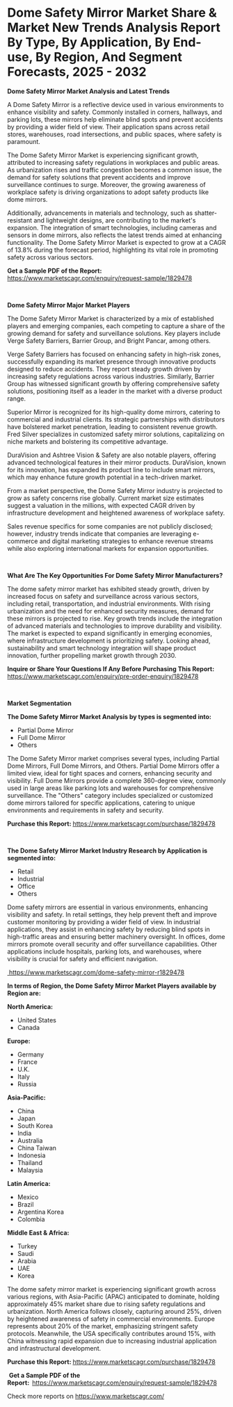 <p><h1>Dome Safety Mirror Market Share & Market New Trends Analysis Report By Type, By Application, By End-use, By Region, And Segment Forecasts, 2025 - 2032</h1></p><p><strong>Dome Safety Mirror Market Analysis and Latest Trends</strong></p>
<p><p>A Dome Safety Mirror is a reflective device used in various environments to enhance visibility and safety. Commonly installed in corners, hallways, and parking lots, these mirrors help eliminate blind spots and prevent accidents by providing a wider field of view. Their application spans across retail stores, warehouses, road intersections, and public spaces, where safety is paramount.</p><p>The Dome Safety Mirror Market is experiencing significant growth, attributed to increasing safety regulations in workplaces and public areas. As urbanization rises and traffic congestion becomes a common issue, the demand for safety solutions that prevent accidents and improve surveillance continues to surge. Moreover, the growing awareness of workplace safety is driving organizations to adopt safety products like dome mirrors.</p><p>Additionally, advancements in materials and technology, such as shatter-resistant and lightweight designs, are contributing to the market's expansion. The integration of smart technologies, including cameras and sensors in dome mirrors, also reflects the latest trends aimed at enhancing functionality. The Dome Safety Mirror Market is expected to grow at a CAGR of 13.8% during the forecast period, highlighting its vital role in promoting safety across various sectors.</p></p>
<p><strong>Get a Sample PDF of the Report:&nbsp;</strong> <a href="https://www.marketscagr.com/enquiry/request-sample/1829478?utm_campaign=3189&utm_medium=2&utm_source=Github&utm_content=ia&utm_term=05042025&utm_id=dome-safety-mirror">https://www.marketscagr.com/enquiry/request-sample/1829478</a></p>
<p>&nbsp;</p>
<p><strong>Dome Safety Mirror Major Market Players</strong></p>
<p><p>The Dome Safety Mirror Market is characterized by a mix of established players and emerging companies, each competing to capture a share of the growing demand for safety and surveillance solutions. Key players include Verge Safety Barriers, Barrier Group, and Bright Pancar, among others.</p><p>Verge Safety Barriers has focused on enhancing safety in high-risk zones, successfully expanding its market presence through innovative products designed to reduce accidents. They report steady growth driven by increasing safety regulations across various industries. Similarly, Barrier Group has witnessed significant growth by offering comprehensive safety solutions, positioning itself as a leader in the market with a diverse product range.</p><p>Superior Mirror is recognized for its high-quality dome mirrors, catering to commercial and industrial clients. Its strategic partnerships with distributors have bolstered market penetration, leading to consistent revenue growth. Fred Silver specializes in customized safety mirror solutions, capitalizing on niche markets and bolstering its competitive advantage.</p><p>DuraVision and Ashtree Vision & Safety are also notable players, offering advanced technological features in their mirror products. DuraVision, known for its innovation, has expanded its product line to include smart mirrors, which may enhance future growth potential in a tech-driven market.</p><p>From a market perspective, the Dome Safety Mirror industry is projected to grow as safety concerns rise globally. Current market size estimates suggest a valuation in the millions, with expected CAGR driven by infrastructure development and heightened awareness of workplace safety. </p><p>Sales revenue specifics for some companies are not publicly disclosed; however, industry trends indicate that companies are leveraging e-commerce and digital marketing strategies to enhance revenue streams while also exploring international markets for expansion opportunities.</p></p>
<p>&nbsp;</p>
<p><strong>What Are The Key Opportunities For Dome Safety Mirror Manufacturers?</strong></p>
<p><p>The dome safety mirror market has exhibited steady growth, driven by increased focus on safety and surveillance across various sectors, including retail, transportation, and industrial environments. With rising urbanization and the need for enhanced security measures, demand for these mirrors is projected to rise. Key growth trends include the integration of advanced materials and technologies to improve durability and visibility. The market is expected to expand significantly in emerging economies, where infrastructure development is prioritizing safety. Looking ahead, sustainability and smart technology integration will shape product innovation, further propelling market growth through 2030.</p></p>
<p><strong>Inquire or Share Your Questions If Any Before Purchasing This Report:</strong> <a href="https://www.marketscagr.com/enquiry/pre-order-enquiry/1829478?utm_campaign=3189&utm_medium=2&utm_source=Github&utm_content=ia&utm_term=05042025&utm_id=dome-safety-mirror">https://www.marketscagr.com/enquiry/pre-order-enquiry/1829478</a></p>
<p>&nbsp;</p>
<p><strong>Market Segmentation</strong></p>
<p><strong>The Dome Safety Mirror Market Analysis by types is segmented into:</strong></p>
<p><ul><li>Partial Dome Mirror</li><li>Full Dome Mirror</li><li>Others</li></ul></p>
<p><p>The Dome Safety Mirror market comprises several types, including Partial Dome Mirrors, Full Dome Mirrors, and Others. Partial Dome Mirrors offer a limited view, ideal for tight spaces and corners, enhancing security and visibility. Full Dome Mirrors provide a complete 360-degree view, commonly used in large areas like parking lots and warehouses for comprehensive surveillance. The "Others" category includes specialized or customized dome mirrors tailored for specific applications, catering to unique environments and requirements in safety and security.</p></p>
<p><strong>Purchase this Report:&nbsp;</strong><a href="https://www.marketscagr.com/purchase/1829478?utm_campaign=3189&utm_medium=2&utm_source=Github&utm_content=ia&utm_term=05042025&utm_id=dome-safety-mirror">https://www.marketscagr.com/purchase/1829478</a></p>
<p>&nbsp;</p>
<p><strong>The Dome Safety Mirror Market Industry Research by Application is segmented into:</strong></p>
<p><ul><li>Retail</li><li>Industrial</li><li>Office</li><li>Others</li></ul></p>
<p><p>Dome safety mirrors are essential in various environments, enhancing visibility and safety. In retail settings, they help prevent theft and improve customer monitoring by providing a wider field of view. In industrial applications, they assist in enhancing safety by reducing blind spots in high-traffic areas and ensuring better machinery oversight. In offices, dome mirrors promote overall security and offer surveillance capabilities. Other applications include hospitals, parking lots, and warehouses, where visibility is crucial for safety and efficient navigation.</p></p>
<p><a href="https://www.marketscagr.com/dome-safety-mirror-r1829478?utm_campaign=3189&utm_medium=2&utm_source=Github&utm_content=ia&utm_term=05042025&utm_id=dome-safety-mirror">&nbsp;https://www.marketscagr.com/dome-safety-mirror-r1829478</a></p>
<p><strong>In terms of Region, the Dome Safety Mirror Market Players available by Region are:</strong></p>
<p>
    <p> <strong> North America: </strong>
        <ul>
            <li>United States</li>
            <li>Canada</li>
        </ul>
        </p> 
    <p> <strong> Europe: </strong>
        <ul>
            <li>Germany</li>
            <li>France</li>
            <li>U.K.</li>
            <li>Italy</li>
            <li>Russia</li>
        </ul>
        </p> 
    <p> <strong> Asia-Pacific: </strong>
        <ul>
            <li>China</li>
            <li>Japan</li>
            <li>South Korea</li>
            <li>India</li>
            <li>Australia</li>
            <li>China Taiwan</li>
            <li>Indonesia</li>
            <li>Thailand</li>
            <li>Malaysia</li>
        </ul>
        </p> 
    <p> <strong> Latin America: </strong>
        <ul>
            <li>Mexico</li>
            <li>Brazil</li>
            <li>Argentina Korea</li>
            <li>Colombia</li>
        </ul>
        </p> 
    <p> <strong> Middle East & Africa: </strong>
        <ul>
            <li>Turkey</li>
            <li>Saudi</li>
            <li>Arabia</li>
            <li>UAE</li>
            <li>Korea</li>
        </ul>
    </p>
    </p>
<p><p>The dome safety mirror market is experiencing significant growth across various regions, with Asia-Pacific (APAC) anticipated to dominate, holding approximately 45% market share due to rising safety regulations and urbanization. North America follows closely, capturing around 25%, driven by heightened awareness of safety in commercial environments. Europe represents about 20% of the market, emphasizing stringent safety protocols. Meanwhile, the USA specifically contributes around 15%, with China witnessing rapid expansion due to increasing industrial application and infrastructural development.</p></p>
<p><strong>Purchase this Report: </strong><a href="https://www.marketscagr.com/purchase/1829478?utm_campaign=3189&utm_medium=2&utm_source=Github&utm_content=ia&utm_term=05042025&utm_id=dome-safety-mirror">https://www.marketscagr.com/purchase/1829478</a></p>
<p>&nbsp;<strong>Get a Sample PDF of the Report:&nbsp;&nbsp;</strong><a href="https://www.marketscagr.com/enquiry/request-sample/1829478?utm_campaign=3189&utm_medium=2&utm_source=Github&utm_content=ia&utm_term=05042025&utm_id=dome-safety-mirror">https://www.marketscagr.com/enquiry/request-sample/1829478</a></p>
<p><strong></strong></p>
<p>Check more reports on <a href="https://www.marketscagr.com/?utm_campaign=3189&utm_medium=2&utm_source=Github&utm_content=ia&utm_term=05042025&utm_id=dome-safety-mirror">https://www.marketscagr.com/</a></p>